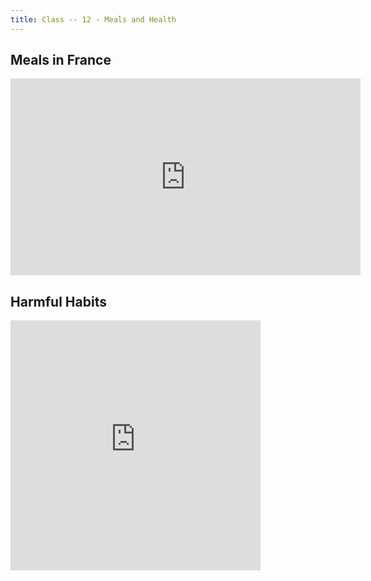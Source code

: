 ```yaml
---
title: Class -- 12 - Meals and Health
---
```



## Meals in France

<iframe src="https://www.facebook.com/plugins/video.php?href=https%3A%2F%2Fwww.facebook.com%2FATTNVideo%2Fvideos%2Fvb.1541839722787650%2F1592948014343487%2F%3Ftype%3D3&show_text=0&width=560" width="560" height="315" style="border:none;overflow:hidden" scrolling="no" frameborder="0" allowTransparency="true" allowFullScreen="true"></iframe>


## Harmful Habits

<iframe src="https://www.facebook.com/plugins/video.php?href=https%3A%2F%2Fwww.facebook.com%2Fbrightside%2Fvideos%2Fvb.727974550664624%2F348910255456858%2F%3Ftype%3D3&show_text=0&width=400" width="400" height="400" style="border:none;overflow:hidden" scrolling="no" frameborder="0" allowTransparency="true" allowFullScreen="true"></iframe>

